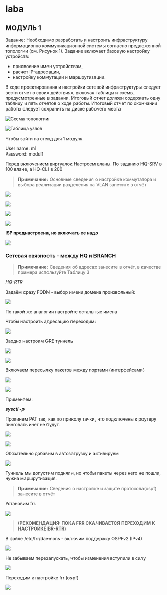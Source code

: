 # laba

## МОДУЛЬ 1

 Задание: 
 Необходимо разработать и настроить инфраструктуру информационно коммуникационной системы согласно предложенной топологии (см. Рисунок 1). Задание включает базовую настройку устройств: 
- присвоение имен устройствам, 
- расчет IP-адресации, 
- настройку коммутации и маршрутизации.

 В ходе проектирования и настройки сетевой инфраструктуры следует вести отчет о своих действиях, включая таблицы и схемы, предусмотренные в задании. Итоговый отчет должен содержать одну таблицу и пять отчетов о ходе работы. Итоговый отчет по окончании работы следует сохранить на диске рабочего места

![Схема топологии](<images/module1/2. топология сети.png>)

![Таблица узлов](<images/module1/1. Таблица IP-адресов.png>)

 Чтобы зайти на стенд для 1 модуля. 
 
 User name: m1  
 Password: modul1

 Перед включением виртуалок Настроем вланы. По заданию HQ-SRV в 100 влане, а  HQ-CLI в 200
 > **Примечание:**
 > Основные сведения о настройке коммутатора и выбора реализации разделения на VLAN занесите в отчёт

![](<images/module1/4. vlan.png>)

![](<images/module1/5. vlan.png>)

![](<images/module1/6. vlan.png>)

![](<images/module1/7. vlan.png>)

**ISP преднастроена, но включать ее надо**

![](<images/module1/8. таблица адресации.png>)

### Сетевая связность - между HQ и BRANCH
> **Примечание:**
> Сведения об адресах занесите в отчёт, в качестве примера используйте Таблицу 3

*HQ-RTR*

Задаём сразу FQDN - выбор имени домена произвольный:

![](<images/module1/9. сетевая связность.png>)

По такой же аналогии настройте остальные имена

Чтобы настроить адресацию переходим:

![](<images/module1/10..png>)

Заодно настроим GRE туннель

![](<images/module1/11..png>)

![](<images/module1/12..png>)

Включаем пересылку пакетов между портами (интерфейсами)

![](<images/module1/13..png>)

![](<images/module1/14..png>)

Применяем: 

***sysctl -p***

Прокинем PAT так, как по приколу тачки, что подключены к роутеру пинговать инет не будут.

![](<images/module1/15..png>)

![](<images/module1/16. nftables.png>)

Обязательно добавим в автозагрузку и активируем

![](<images/module1/17..png>)

Туннель мы допустим подняли, но чтобы пакеты через него не пошли, нужна маршрутизация.
> **Примечание:**
> Сведения о настройке и защите протокола(ospf) занесите в отчёт

Установим frr.

![](<images/module1/18..png>)
> **(РЕКОМЕНДАЦИЯ: ПОКА FRR СКАЧИВАЕТСЯ ПЕРЕХОДИМ К НАСТРОЙКЕ BR-RTR)**

В файле /etc/frr/daemons - включим поддержку OSPFv2 (IPv4)

![](<images/module1/19..png>)

Не забываем перезапускать, чтобы изменения вступили в силу

![](<images/module1/20..png>)

Переходим к настройке frr (ospf)

![](<images/module1/21..png>)

